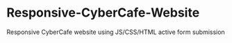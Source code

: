 # Responsive-CyberCafe-Website
Responsive CyberCafe website using JS/CSS/HTML active form submission 
